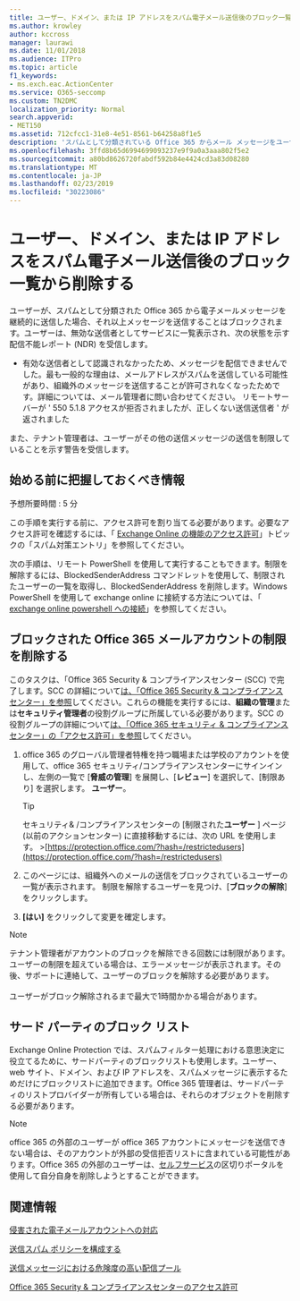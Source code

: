 ```yaml
---
title: ユーザー、ドメイン、または IP アドレスをスパム電子メール送信後のブロック一覧から削除する
ms.author: krowley
author: kccross
manager: laurawi
ms.date: 11/01/2018
ms.audience: ITPro
ms.topic: article
f1_keywords:
- ms.exch.eac.ActionCenter
ms.service: O365-seccomp
ms.custom: TN2DMC
localization_priority: Normal
search.appverid:
- MET150
ms.assetid: 712cfcc1-31e8-4e51-8561-b64258a8f1e5
description: 'スパムとして分類されている Office 365 からメール メッセージをユーザーが送り続ける場合、メッセージを送信しないようブロックされます。 '
ms.openlocfilehash: 3ffd8b65d6994699093237e9f9a0a3aaa802f5e2
ms.sourcegitcommit: a80bd8626720fabdf592b84e4424cd3a83d08280
ms.translationtype: MT
ms.contentlocale: ja-JP
ms.lasthandoff: 02/23/2019
ms.locfileid: "30223086"
---
```

# <a name="removing-a-user-domain-or-ip-address-from-a-block-list-after-sending-spam-email"></a>ユーザー、ドメイン、または IP アドレスをスパム電子メール送信後のブロック一覧から削除する

ユーザーが、スパムとして分類された Office 365 から電子メールメッセージを継続的に送信した場合、それ以上メッセージを送信することはブロックされます。ユーザーは、無効な送信者としてサービスに一覧表示され、次の状態を示す配信不能レポート (NDR) を受信します。

- 有効な送信者として認識されなかったため、メッセージを配信できませんでした。最も一般的な理由は、メールアドレスがスパムを送信している可能性があり、組織外のメッセージを送信することが許可されなくなったためです。詳細については、メール管理者に問い合わせてください。 リモートサーバーが ' 550 5.1.8 アクセスが拒否されましたが、正しくない送信送信者 ' が返されました

また、テナント管理者は、ユーザーがその他の送信メッセージの送信を制限していることを示す警告を受信します。

## <a name="what-do-you-need-to-know-before-you-begin"></a>始める前に把握しておくべき情報
<a name="sectionSection0"> </a>

予想所要時間 : 5 分
  
この手順を実行する前に、アクセス許可を割り当てる必要があります。必要なアクセス許可を確認するには、「 [Exchange Online の機能のアクセス許可](http://technet.microsoft.com/library/15073ce1-0917-403b-8839-02a2ebc96e16.aspx)」トピックの「スパム対策エントリ」を参照してください。

次の手順は、リモート PowerShell を使用して実行することもできます。制限を解除するには、BlockedSenderAddress コマンドレットを使用して、制限されたユーザーの一覧を取得し、BlockedSenderAddress を削除します。Windows PowerShell を使用して exchange online に接続する方法については、「 [exchange online powershell への接続](https://go.microsoft.com/fwlink/p/?linkid=396554)」を参照してください。

## <a name="remove-restrictions-for-a-blocked-office-365-email-account"></a>ブロックされた Office 365 メールアカウントの制限を削除する

このタスクは、「Office 365 Security & コンプライアンスセンター (SCC) で完了します。SCC の詳細について[は、「Office 365 Security & コンプライアンスセンター」を参照](go-to-the-securitycompliance-center.md)してください。これらの機能を実行するには、**組織の管理**または**セキュリティ管理者**の役割グループに所属している必要があります。SCC の役割グループの詳細について[は、「Office 365 セキュリティ & コンプライアンスセンター」の「アクセス許可」を参照](permissions-in-the-security-and-compliance-center.md)してください。

1. office 365 のグローバル管理者特権を持つ職場または学校のアカウントを使用して、office 365 セキュリティ/コンプライアンスセンターにサインインし、左側の一覧で [**脅威の管理**] を展開し、[**レビュー**] を選択して、[制限あり] を選択します。 **ユーザー**。
    
    > [!TIP]
    > セキュリティ&amp; /コンプライアンスセンターの [制限された**ユーザー** ] ページ (以前のアクションセンター) に直接移動するには、次の URL を使用します。 >[https://protection.office.com/?hash=/restrictedusers](https://protection.office.com/?hash=/restrictedusers)

2. このページには、組織外へのメールの送信をブロックされているユーザーの一覧が表示されます。 制限を解除するユーザーを見つけ、[**ブロックの解除**] をクリックします。

3. **[はい]** をクリックして変更を確定します。 
    
> [!NOTE]
> テナント管理者がアカウントのブロックを解除できる回数には制限があります。ユーザーの制限を超えている場合は、エラーメッセージが表示されます。その後、サポートに連絡して、ユーザーのブロックを解除する必要があります。<br/><br/> ユーザーがブロック解除されるまで最大で1時間かかる場合があります。
  
## <a name="third-party-block-lists"></a>サード パーティのブロック リスト

Exchange Online Protection では、スパムフィルター処理における意思決定に役立てるために、サードパーティのブロックリストも使用します。ユーザー、web サイト、ドメイン、および IP アドレスを、スパムメッセージに表示するためだけにブロックリストに追加できます。Office 365 管理者は、サードパーティのリストプロバイダーが所有している場合は、それらのオブジェクトを削除する必要があります。

> [!NOTE]
> office 365 の外部のユーザーが office 365 アカウントにメッセージを送信できない場合は、そのアカウントが外部の受信拒否リストに含まれている可能性があります。Office 365 の外部のユーザーは、[セルフサービス](https://docs.microsoft.com/en-us/office365/SecurityCompliance/use-the-delist-portal-to-remove-yourself-from-the-office-365-blocked-senders-lis)の区切りポータルを使用して自分自身を削除しようとすることができます。 

## <a name="for-more-information"></a>関連情報

[侵害された電子メールアカウントへの対応](responding-to-a-compromised-email-account.md)

[送信スパム ポリシーを構成する](configure-the-outbound-spam-policy.md)
  
[送信メッセージにおける危険度の高い配信プール](high-risk-delivery-pool-for-outbound-messages.md)

[Office 365 Security & コンプライアンスセンターのアクセス許可](permissions-in-the-security-and-compliance-center.md)

  

